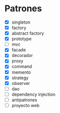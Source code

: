 # Patrones

- [x] singleton
- [x] factory
- [x] abstract factory
- [x] prototype
- [ ] mvc
- [x] facade
- [x] decorador
- [x] proxy
- [x] command
- [x] memento
- [x] strategy
- [x] observer
- [ ] dao
- [ ] dependency injection
- [ ] antipatrones
- [ ] proyecto web
